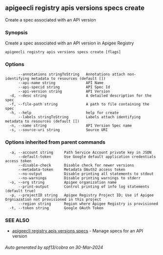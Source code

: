## apigeecli registry apis versions specs create

Create a spec associated with an API version

### Synopsis

Create a spec associated with an API version in Apigee Registry

```
apigeecli registry apis versions specs create [flags]
```

### Options

```
      --annotations stringToString   Annotations attach non-identifying metadata to resources (default [])
      --api-name string              API Name
      --api-specid string            API Spec Id
      --api-version string           API Version
  -d, --desc string                  A detailed description for the spec
  -f, --file-path string             A path to file containing the spec
  -h, --help                         help for create
      --labels stringToString        Labels attach identifying metadata to resources (default [])
  -n, --name string                  API Version Spec name
  -s, --source-uri string            Source URI
```

### Options inherited from parent commands

```
  -a, --account string     Path Service Account private key in JSON
      --default-token      Use Google default application credentials access token
      --disable-check      Disable check for newer versions
      --metadata-token     Metadata OAuth2 access token
      --no-output          Disable printing all statements to stdout
      --no-warnings        Disable printing warnings to stderr
  -o, --org string         Apigee organization name
      --print-output       Control printing of info log statements (default true)
  -p, --projectID string   Apigee Registry Project ID; Use if Apigee Orgniazation not provisioned in this project
      --region string      Region where Apigee Registry is provisioned
  -t, --token string       Google OAuth Token
```

### SEE ALSO

* [apigeecli registry apis versions specs](apigeecli_registry_apis_versions_specs.md)	 - Manage specs for an API version

###### Auto generated by spf13/cobra on 30-Mar-2024
